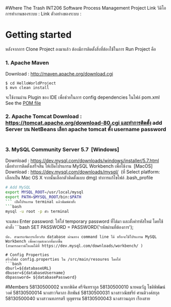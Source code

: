 #Where The Trash
INT206 Software Process Management Project
Link วิดิโอการทำงานของระบบ : 
Link ตัวอย่างของระบบ : 

# Getting started
หลังจากการ Clone Project ลงมาแล้ว ต้องมีการติดตั้งสิ่งที่ต้องใช้ในการ Run Project คือ

### 1. Apache Maven 
Download : http://maven.apache.org/download.cgi 
```
$ cd HelloWorldProject
$ mvn clean install
```
จะใช้งานผ่าน Plugin ของ IDE เพื่อช่วยในการ config dependencies ในไฟล์ pom.xml 
See the [POM file](https://github.com/jidapamy/HelloWorldProject/blob/master/pom.xml)

### 2. Apache Tomcat Download : https://tomcat.apache.org/download-80.cgi และทำการติดตั้ง add Server บน NetBeans เลือก apache tomcat ตั้ง username  password  
### 3. MySQL Community Server 5.7 	 [Windows] 
Download : https://dev.mysql.com/downloads/windows/installer/5.7.html  เมื่อทำการติดตั้งเสร็จสิ้น ให้เปิดโปรแกรม MySQL Workbench เพื่อใช้งาน
 [MacOS] 
Download : https://dev.mysql.com/downloads/mysql/  (ที่ Select platform: เลือกเป็น Mac OS X จากนั้นเลือกตัวติดตั้งแบบ dmg)
ทำการแก้ไขไฟล์ .bash_profile
```bash
# Add MySQL 
export MYSQL_ROOT=/usr/local/mysql 
export PATH=$MYSQL_ROOT/bin:$PATH
``` เปิดโปรแกรม terminal แล้วพิมพ์คำสั่ง 
```bash
mysql -u root -p ตัว terminal 
```
จะแสดง Enter password: ให้ใส่ temporary password ที่ได้มา
และตั้งค่ารหัสใหม่ โดยใช้คำสั่ง ```bash
SET PASSWORD = PASSWORD('รหัสผ่านที่ต้องการ'); 
```
ปล. สามารถจัดการเกี่ยวกับ database ผ่านทาง command line ได้ หรือจะใช้โปรแกรม MySQL Workbench เพื่อความสะดวกที่มากขึ้น 
(สามารถดาวน์โหลดได้ที่ https://dev.mysql.com/downloads/workbench/ )

# Config Properties
สร้างไฟล์ config.properties ใน /src/main/resoures โดยใส่
```bash
dburl=${databaseURL}
dbuser=${databaseUsername}
dbpassword= ${databasePassword}
```
#Members
58130500002 นายกษิดิศ ศรีจันทรากูล 
58130500010 นายคมวัฏ โชติพิพัฒน์วงศ์ 
58130500014 นางสาวจิดาภา สิกพันธ์ 
58130500031 นางสาวณิชชรีย์ ศานติวงศ์สกุล 
58130500040 นางสาวนทภรรตรี บุญธรรม 
58130500043 นางสาวนฤภร เรืองสาย
